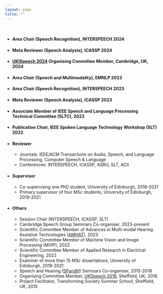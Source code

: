 ```yaml
---
layout: page
title: ""
---
```


<br>

* #### Area Chair (Speech Recognition), INTERSPEECH 2024
* #### Meta Reviewer (Speech Analysis), ICASSP 2024
* #### [UKISpeech 2024](https://ukis2024.eng.cam.ac.uk/) Organising Committee Member, Cambridge, UK, 2024
* #### Area Chair (Speech and Multimodality), EMNLP 2023
* #### Area Chair (Speech Recognition), INTERSPEECH 2023
* #### Meta Reviewer (Speech Analysis), ICASSP 2023
* #### Associate Member of IEEE Speech and Language Processing Technical Committee (SLTC), 2023
* #### Publication Chair, IEEE Spoken Language Technology Workshop (SLT) 2022

<!--
* #### Session Chair
   - Spoken Language Technology Workshop (SLT) 2022
   - ICASSP 2022, Session: Language Disorder Detection
   - INTERSPEECH 2019, Session: ASR for Noisy and Far-Field Speech
-->

* #### Reviewer 
   - Journals: IEEE/ACM Transactions on Audio, Speech, and Language Processing, Computer Speech & Language
   - Conferences: INTERSPEECH, ICASSP, ASRU, SLT, ACII
     
 
* #### Supervisor 
   - Co-supervising one PhD student, University of Edinburgh, 2018-2021
   - Primary supervisor of four MSc students, University of Edinburgh, 2019-2021


* #### Others
   - Session Chair (INTERSPEECH, ICASSP, SLT)
   - Cambridge Speech Group Seminars Co-organiser, 2023-present
   - Scientific Committee Member of Advances in Multi-modal Hearing Assistive Technologies ([AMHAT](https://cogmhear.org/amhat2023/)), 2023
   - Scientific Committee Member of Machine Vision and Image Processing (MVIP), 2022
   - Scientific Committee Member of Applied Research in Electrical Engineering, 2022
   - Examiner of more than 15 MSc dissertations, University of Edinburgh, 2019-2021
   - Speech and Hearing ([SPandH](https://spandh.dcs.shef.ac.uk/seminars/)) Seminars Co-organiser, 2015-2018
   - Organising Committee Member, [UKSpeech 2016](http://ukspeech.dcs.shef.ac.uk), Sheffield, UK, 2016
   - Project Facilitator, Transforming Society Summer School, Sheffield, UK, 2015
